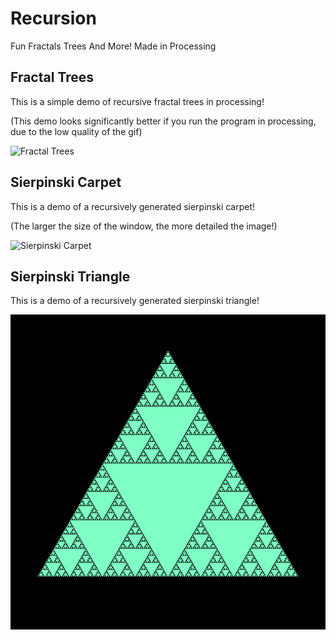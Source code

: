 # Recursion

Fun Fractals Trees And More! Made in Processing

## Fractal Trees

This is a simple demo of recursive fractal trees in processing!

(This demo looks significantly better if you run the program in processing, due to the low quality of the gif)

![Fractal Trees](https://github.com/We-Gold/Fractals/raw/master/demo.gif)

## Sierpinski Carpet

This is a demo of a recursively generated sierpinski carpet!

(The larger the size of the window, the more detailed the image!)

![Sierpinski Carpet](https://github.com/We-Gold/Fractals/raw/master/sierpinski%20carpet%20demo.gif)

## Sierpinski Triangle

This is a demo of a recursively generated sierpinski triangle!

![Sierpinski Triangle](https://github.com/We-Gold/Recursion/raw/master/sierpinski%20triangle%20demo.gif)

